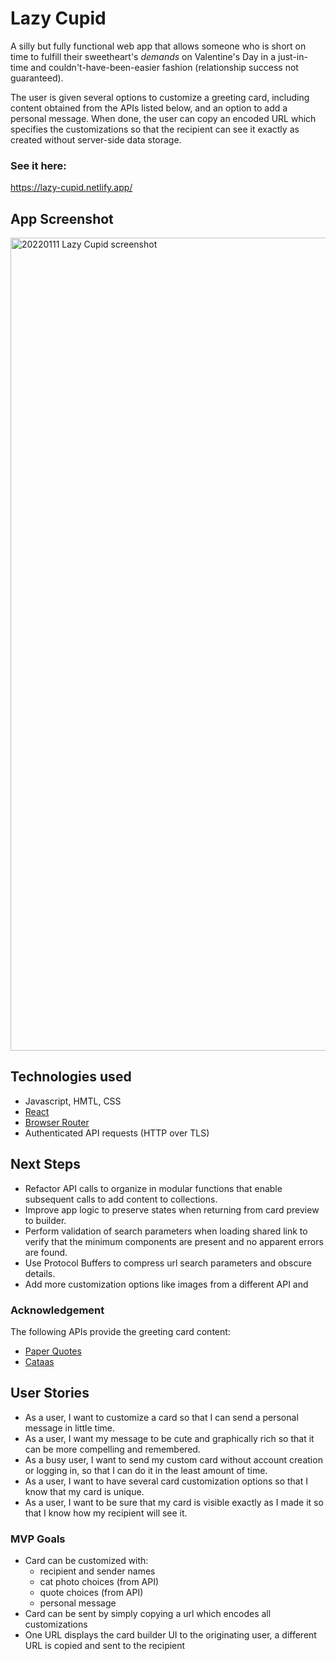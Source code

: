 # Lazy Cupid

A silly but fully functional web app that allows someone who is short on time to fulfill their sweetheart's _demands_ on Valentine's Day in a just-in-time and couldn't-have-been-easier fashion (relationship success not guaranteed).

The user is given several options to customize a greeting card, including content obtained from the APIs listed below, and an option to add a personal message. When done, the user can copy an encoded URL which specifies the customizations so that the recipient can see it exactly as created without server-side data storage.

### See it here:

https://lazy-cupid.netlify.app/

## App Screenshot
<img width="1301" alt="20220111 Lazy Cupid screenshot" src="https://user-images.githubusercontent.com/24361930/148898075-44cffc2f-dffb-4476-88bb-01549c21fcf1.png">

## Technologies used

- Javascript, HMTL, CSS
- [React](https://reactjs.org/)
- [Browser Router](https://reactrouter.com/)
- Authenticated API requests (HTTP over TLS)

## Next Steps

- Refactor API calls to organize in modular functions that enable subsequent calls to add content to collections.
- Improve app logic to preserve states when returning from card preview to builder.
- Perform validation of search parameters when loading shared link to verify that the minimum components are present and no apparent errors are found.
- Use Protocol Buffers to compress url search parameters and obscure details.
- Add more customization options like images from a different API and

### Acknowledgement

The following APIs provide the greeting card content:

- [Paper Quotes](https://paperquotes.com/)
- [Cataas](https://cataas.com/)

## User Stories

- As a user, I want to customize a card so that I can send a personal message in little time.
- As a user, I want my message to be cute and graphically rich so that it can be more compelling and remembered.
- As a busy user, I want to send my custom card without account creation or logging in, so that I can do it in the least amount of time.
- As a user, I want to have several card customization options so that I know that my card is unique.
- As a user, I want to be sure that my card is visible exactly as I made it so that I know how my recipient will see it.

### MVP Goals

- Card can be customized with:
  - recipient and sender names
  - cat photo choices (from API)
  - quote choices (from API)
  - personal message
- Card can be sent by simply copying a url which encodes all customizations
- One URL displays the card builder UI to the originating user, a different URL is copied and sent to the recipient
